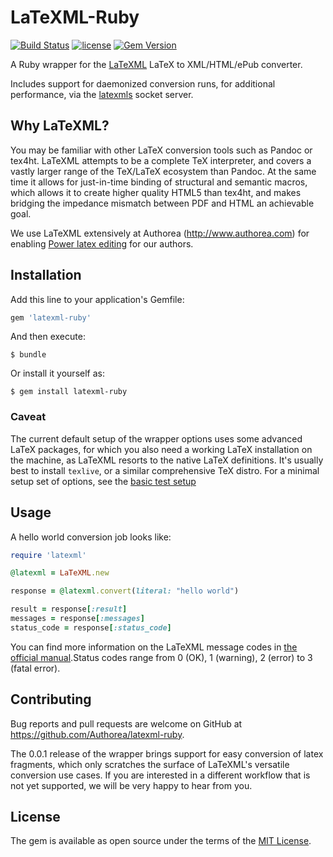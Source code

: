 # LaTeXML-Ruby

[![Build Status](https://secure.travis-ci.org/Authorea/latexml-ruby.png?branch=master)](https://travis-ci.org/Authorea/latexml-ruby)
[![license](http://img.shields.io/badge/license-MIT-blue.svg)](https://raw.githubusercontent.com/authorea/LaTeXML-Ruby/master/LICENSE)
[![Gem Version](https://badge.fury.io/rb/latexml-ruby.svg)](https://badge.fury.io/rb/latexml-ruby)

A Ruby wrapper for the [LaTeXML](http://dlmf.nist.gov/LaTeXML/) LaTeX to XML/HTML/ePub converter.

Includes support for daemonized conversion runs, for additional performance, via the [latexmls](https://github.com/dginev/LaTeXML-Plugin-latexmls) socket server.

## Why LaTeXML?

You may be familiar with other LaTeX conversion tools such as Pandoc or tex4ht. LaTeXML attempts to be a complete TeX interpreter, and covers a vastly larger range of the TeX/LaTeX ecosystem than Pandoc. At the same time it allows for just-in-time binding of structural and semantic macros, which allows it to create higher quality HTML5 than tex4ht, and makes bridging the impedance mismatch between PDF and HTML an achievable goal.

We use LaTeXML extensively at Authorea (http://www.authorea.com) for enabling [Power latex editing](https://www.authorea.com/28015) for our authors.

## Installation

Add this line to your application's Gemfile:

```ruby
gem 'latexml-ruby'
```

And then execute:

    $ bundle

Or install it yourself as:

    $ gem install latexml-ruby

### Caveat

The current default setup of the wrapper options uses some advanced LaTeX packages, for which you also need a working LaTeX installation on the machine, as LaTeXML resorts to the native LaTeX definitions. It's usually best to install ```texlive```, or a similar comprehensive TeX distro. For a minimal setup set of options, see the [basic test setup](https://github.com/Authorea/latexml-ruby/blob/master/test/basics_test.rb#L5)

## Usage

A hello world conversion job looks like:

```ruby
require 'latexml'

@latexml = LaTeXML.new

response = @latexml.convert(literal: "hello world")

result = response[:result]
messages = response[:messages]
status_code = response[:status_code]

```

You can find more information on the LaTeXML message codes in [the official manual](http://dlmf.nist.gov/LaTeXML/manual/errorcodes/index.html).Status codes range from 0 (OK), 1 (warning), 2 (error) to 3 (fatal error).

## Contributing

Bug reports and pull requests are welcome on GitHub at https://github.com/Authorea/latexml-ruby.

The 0.0.1 release of the wrapper brings support for easy conversion of latex fragments, which only scratches the surface of LaTeXML's versatile conversion use cases. If you are interested in a different workflow that is not yet supported, we will be very happy to hear from you.

## License

The gem is available as open source under the terms of the [MIT License](http://opensource.org/licenses/MIT).

